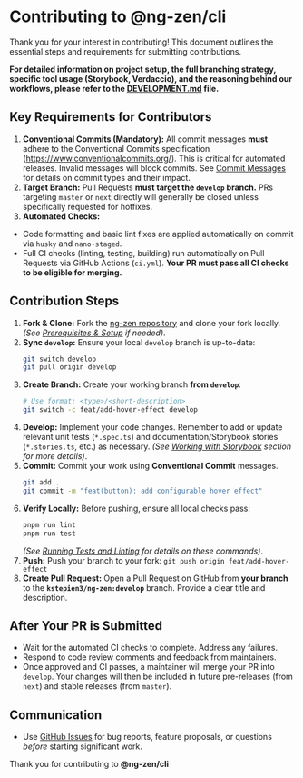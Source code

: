 # Contributing to @ng-zen/cli

Thank you for your interest in contributing! This document outlines the essential steps and requirements for submitting contributions.

**For detailed information on project setup, the full branching strategy, specific tool usage (Storybook, Verdaccio), and the reasoning behind our workflows, please refer to the [DEVELOPMENT.md](DEVELOPMENT.md) file.**

## Key Requirements for Contributors

1.  **Conventional Commits (Mandatory):** All commit messages **must** adhere to the Conventional Commits specification (https://www.conventionalcommits.org/). This is critical for automated releases. Invalid messages will block commits. See [Commit Messages](DEVELOPMENT.md#commit-messages-crucial) for details on commit types and their impact.
2.  **Target Branch:** Pull Requests **must target the `develop` branch.** PRs targeting `master` or `next` directly will generally be closed unless specifically requested for hotfixes.
3.  **Automated Checks:**

- Code formatting and basic lint fixes are applied automatically on commit via `husky` and `nano-staged`.
- Full CI checks (linting, testing, building) run automatically on Pull Requests via GitHub Actions (`ci.yml`). **Your PR must pass all CI checks to be eligible for merging.**

## Contribution Steps

1.  **Fork & Clone:** Fork the [ng-zen repository](https://github.com/kstepien3/ng-zen) and clone your fork locally. _(See [Prerequisites & Setup](DEVELOPMENT.md#prerequisites--setup) if needed)_.
2.  **Sync `develop`:** Ensure your local `develop` branch is up-to-date:
    ```bash
    git switch develop
    git pull origin develop
    ```
3.  **Create Branch:** Create your working branch **from `develop`**:
    ```bash
    # Use format: <type>/<short-description>
    git switch -c feat/add-hover-effect develop
    ```
4.  **Develop:** Implement your code changes. Remember to add or update relevant unit tests (`*.spec.ts`) and documentation/Storybook stories (`*.stories.ts`, etc.) as necessary. _(See [Working with Storybook](DEVELOPMENT.md#working-with-storybook) section for more details)_.
5.  **Commit:** Commit your work using **Conventional Commit** messages.
    ```bash
    git add .
    git commit -m "feat(button): add configurable hover effect"
    ```
6.  **Verify Locally:** Before pushing, ensure all local checks pass:
    ```bash
    pnpm run lint
    pnpm run test
    ```
    _(See [Running Tests and Linting](DEVELOPMENT.md#running-tests-and-linting) for details on these commands)_.
7.  **Push:** Push your branch to your fork: `git push origin feat/add-hover-effect`
8.  **Create Pull Request:** Open a Pull Request on GitHub from **your branch** to the **`kstepien3/ng-zen:develop`** branch. Provide a clear title and description.

## After Your PR is Submitted

- Wait for the automated CI checks to complete. Address any failures.
- Respond to code review comments and feedback from maintainers.
- Once approved and CI passes, a maintainer will merge your PR into `develop`. Your changes will then be included in future pre-releases (from `next`) and stable releases (from `master`).

## Communication

- Use [GitHub Issues](https://github.com/kstepien3/ng-zen/issues) for bug reports, feature proposals, or questions _before_ starting significant work.

Thank you for contributing to **@ng-zen/cli**
